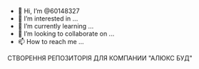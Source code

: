 - 👋 Hi, I’m @60148327
- 👀 I’m interested in ...
- 🌱 I’m currently learning ...
- 💞️ I’m looking to collaborate on ...
- 📫 How to reach me ...

<!---
60148327/60148327 is a ✨ special ✨ repository because its `README.md` (this file) appears on your GitHub profile.
You can click the Preview link to take a look at your changes.
--->
СТВОРЕННЯ РЕПОЗИТОРІЯ ДЛЯ КОМПАНИИ "АЛЮКС БУД"
